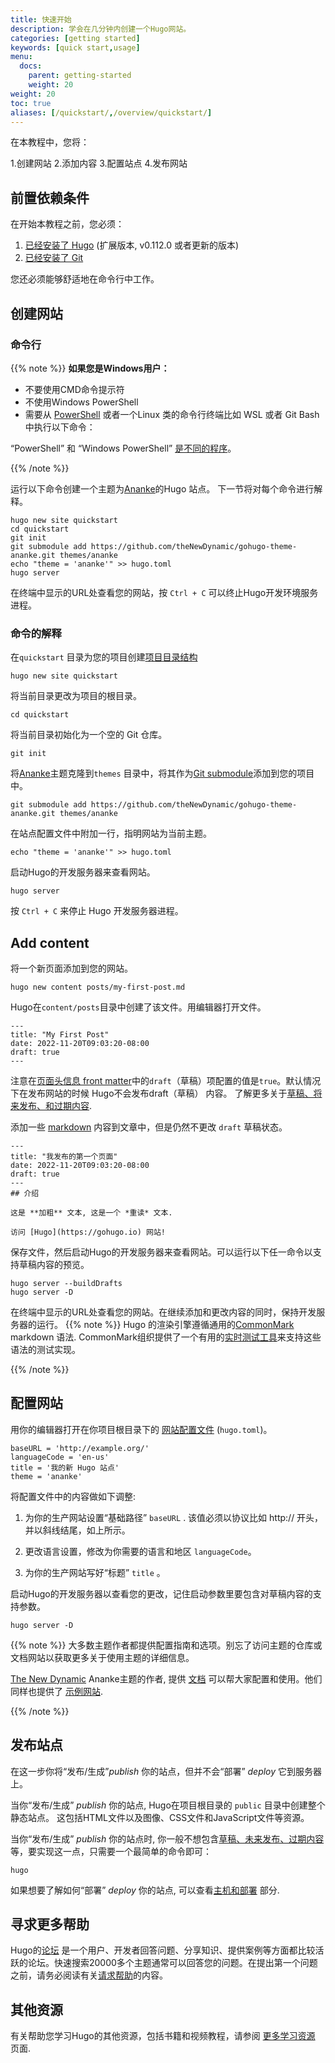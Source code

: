 ```yaml
---
title: 快速开始
description: 学会在几分钟内创建一个Hugo网站。
categories: [getting started]
keywords: [quick start,usage]
menu:
  docs:
    parent: getting-started
    weight: 20
weight: 20
toc: true
aliases: [/quickstart/,/overview/quickstart/]
---
```


在本教程中，您将：

1.创建网站
2.添加内容
3.配置站点
4.发布网站

## 前置依赖条件

在开始本教程之前，您必须：

1. [已经安装了 Hugo][Install Hugo] (扩展版本, v0.112.0 或者更新的版本)
1. [已经安装了 Git][Install Git]

您还必须能够舒适地在命令行中工作。

## 创建网站

### 命令行

{{% note %}}
**如果您是Windows用户：**

- 不要使用CMD命令提示符
- 不使用Windows PowerShell
- 需要从 [PowerShell] 或者一个Linux 类的命令行终端比如 WSL 或者 Git Bash 中执行以下命令：

“PowerShell” 和 “Windows PowerShell” [是不同的程序][are different applications]。

[PowerShell]: https://learn.microsoft.com/en-us/powershell/scripting/install/installing-powershell-on-windows
[are different applications]: https://learn.microsoft.com/en-us/powershell/scripting/whats-new/differences-from-windows-powershell?view=powershell-7.3
{{% /note %}}

运行以下命令创建一个主题为[Ananke]的Hugo 站点。 下一节将对每个命令进行解释。

```text
hugo new site quickstart
cd quickstart
git init
git submodule add https://github.com/theNewDynamic/gohugo-theme-ananke.git themes/ananke
echo "theme = 'ananke'" >> hugo.toml
hugo server
```

在终端中显示的URL处查看您的网站，按 `Ctrl + C` 可以终止Hugo开发环境服务进程。

### 命令的解释
在`quickstart` 目录为您的项目创建[项目目录结构][directory structure]

```text
hugo new site quickstart
```

将当前目录更改为项目的根目录。
```text
cd quickstart
```

将当前目录初始化为一个空的 Git 仓库。
```text
git init
```
将[Ananke]主题克隆到`themes` 目录中，将其作为[Git submodule]添加到您的项目中。

```text
git submodule add https://github.com/theNewDynamic/gohugo-theme-ananke.git themes/ananke
```

在站点配置文件中附加一行，指明网站为当前主题。

```text
echo "theme = 'ananke'" >> hugo.toml
```

启动Hugo的开发服务器来查看网站。

```text
hugo server
```

按 `Ctrl + C` 来停止 Hugo 开发服务器进程。

## Add content

将一个新页面添加到您的网站。

```text
hugo new content posts/my-first-post.md
```

Hugo在`content/posts`目录中创建了该文件。用编辑器打开文件。

```text
---
title: "My First Post"
date: 2022-11-20T09:03:20-08:00
draft: true
---
```

注意在[页面头信息 front matter][front matter]中的`draft`（草稿）项配置的值是`true`。默认情况下在发布网站的时候 Hugo不会发布draft（草稿） 内容。 了解更多关于[草稿、将来发布、和过期内容][draft, future, and expired content].

添加一些 [markdown] 内容到文章中，但是仍然不更改 `draft` 草稿状态。

[markdown]: https://commonmark.org/help/

```text
---
title: "我发布的第一个页面"
date: 2022-11-20T09:03:20-08:00
draft: true
---
## 介绍

这是 **加粗** 文本, 这是一个 *重读* 文本.

访问 [Hugo](https://gohugo.io) 网站!
```

保存文件，然后启动Hugo的开发服务器来查看网站。可以运行以下任一命令以支持草稿内容的预览。

```text
hugo server --buildDrafts
hugo server -D
```

在终端中显示的URL处查看您的网站。在继续添加和更改内容的同时，保持开发服务器的运行。
{{% note %}}
Hugo 的渲染引擎遵循通用的[CommonMark][specification] markdown 语法. CommonMark组织提供了一个有用的[实时测试工具][live testing tool]来支持这些语法的测试实现。

[live testing tool]: https://spec.commonmark.org/dingus/
[specification]: https://spec.commonmark.org/
{{% /note %}}

## 配置网站

用你的编辑器打开在你项目根目录下的 [网站配置文件][site configuration]  (`hugo.toml`)。

```text
baseURL = 'http://example.org/'
languageCode = 'en-us'
title = '我的新 Hugo 站点'
theme = 'ananke'
```

将配置文件中的内容做如下调整:

1. 为你的生产网站设置“基础路径” `baseURL` . 该值必须以协议比如 http:// 开头，并以斜线结尾，如上所示。

2. 更改语言设置，修改为你需要的语言和地区 `languageCode`。

3. 为你的生产网站写好“标题” `title` 。

启动Hugo的开发服务器以查看您的更改，记住启动参数里要包含对草稿内容的支持参数。

```text
hugo server -D
```

{{% note %}}
大多数主题作者都提供配置指南和选项。别忘了访问主题的仓库或文档网站以获取更多关于使用主题的详细信息。

[The New Dynamic]  Ananke主题的作者, 提供 [文档][documentation] 可以帮大家配置和使用。他们同样也提供了 [示例网站][demonstration site].

[demonstration site]: https://gohugo-ananke-theme-demo.netlify.app/
[documentation]: https://github.com/theNewDynamic/gohugo-theme-ananke#readme
[The New Dynamic]: https://www.thenewdynamic.com/
{{% /note %}}

## 发布站点

在这一步你将“发布/生成”_publish_ 你的站点，但并不会“部署” _deploy_ 它到服务器上。

当你“发布/生成” _publish_ 你的站点, Hugo在项目根目录的 `public` 目录中创建整个静态站点。 这包括HTML文件以及图像、CSS文件和JavaScript文件等资源。

当你“发布/生成” _publish_ 你的站点时, 你一般不想包含[草稿、未来发布、过期内容][draft, future, or expired content]等，要实现这一点，只需要一个最简单的命令即可：

```text
hugo
```

如果想要了解如何“部署” _deploy_ 你的站点, 可以查看[主机和部署][hosting and deployment] 部分.

## 寻求更多帮助

Hugo的[论坛][forum] 是一个用户、开发者回答问题、分享知识、提供案例等方面都比较活跃的论坛。快速搜索20000多个主题通常可以回答您的问题。在提出第一个问题之前，请务必阅读有关[请求帮助][requesting help]的内容。

## 其他资源

有关帮助您学习Hugo的其他资源，包括书籍和视频教程，请参阅 [更多学习资源](/getting-started/external-learning-resources/) 页面.

[Ananke]: https://github.com/theNewDynamic/gohugo-theme-ananke
[directory structure]: /getting-started/directory-structure
[draft, future, and expired content]: /getting-started/usage/#draft-future-and-expired-content
[draft, future, or expired content]: /getting-started/usage/#draft-future-and-expired-content
[external learning resources]:/getting-started/external-learning-resources/
[forum]: https://discourse.gohugo.io/
[forum]: https://discourse.gohugo.io/
[front matter]: /content-management/front-matter
[Git submodule]: https://git-scm.com/book/en/v2/Git-Tools-Submodules
[hosting and deployment]: /hosting-and-deployment/
[Install Git]: https://git-scm.com/book/en/v2/Getting-Started-Installing-Git
[Install Hugo]: /installation/
[Requesting Help]: https://discourse.gohugo.io/t/requesting-help/9132
[Requesting Help]: https://discourse.gohugo.io/t/requesting-help/9132
[site configuration]: /getting-started/configuration/
